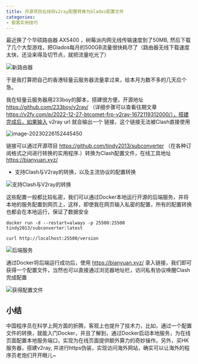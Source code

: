 ```yaml
---
title: 开源项目在线将v2ray配置转换为Glados配置文件
categories:
- 极客实用技巧
---
```


最近换了个华硕路由器 AX5400 ，树莓派内网无线传输速度到了50MB, 然后下载了几个大型游戏，把Glados每月的500GB流量很快耗尽了（路由器无线下载速度太快，还没来得及切节点，就把流量吃光了）

![新路由器](https://cdn.fangyuanxiaozhan.com/assets/1677393693775A50Arsb8.jpeg)



于是我打算把自己的香港轻量云服务器流量拿过来，给本月为数不多的几天应个急。



我在轻量云服务器用233boy的脚本，搭建很方便，开源地址  https://github.com/233boy/v2ray/ （详细步骤可以查看往期文章 https://v2fy.com/p/2022-12-27-btcomet-frp-v2ray-1672119312000/），搭建完成后，如果输入 v2ray url 就会输出一个 链接，这个链接无法被Clash直接使用

![image-20230226152445450](https://cdn.fangyuanxiaozhan.com/assets/1677398957729KCaMMyAS.png)



链接可以通过开源项目 https://github.com/tindy2013/subconverter  （在各种订阅格式之间进行转换的实用程序.）转换为Clash配置文件，在线工具地址 https://bianyuan.xyz/

- 支持Clash与V2ray的转换，以及主流协议的配置转换

![支持Clash与V2ray的转换](https://cdn.fangyuanxiaozhan.com/assets/1677399086538esfDF3PF.png)

这些配置一般都比较私密，我们可以通过Docker本地运行开源的后端服务，并将本地的服务配置到网页上，这样，即使我在网页输入私密的配置，所有的配置转换也都会在本地运行，保证了数据安全

```shell
docker run -d --restart=always -p 25500:25500 tindy2013/subconverter:latest

curl http://localhost:25500/version
```





![后端服务](https://cdn.fangyuanxiaozhan.com/assets/1677398034263X6QtF6ap.png)

通过Docker将后端运行成功后，使用 https://bianyuan.xyz/ 录入链接，我们即可获得一个配置文件，当然也可以直接通过浏览器地址栏，访问私有协议唤醒Clash完成配置



![获得配置文件](https://cdn.fangyuanxiaozhan.com/assets/16773987684790nMJziRj.png)



## 小结

中国程序员在科学上网方面的折腾，客观上也提升了技术力，比如，通过一个配置文件的转换，就能入门Docker，并且了解到，通过Docker启动本地服务，为在线页面配置本地服务端口，实现为在线页面提供额外算力的奇妙操作。另外，买HK服务器，搭建v2ray, 并进行https伪装，实现访问海外网站，确实可以让海外的程序员老炮们开开眼儿~



